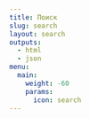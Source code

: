 ```yaml
---
title: Поиск
slug: search
layout: search
outputs:
  - html
  - json
menu:
  main:
    weight: -60
    params:
      icon: search
---
```

